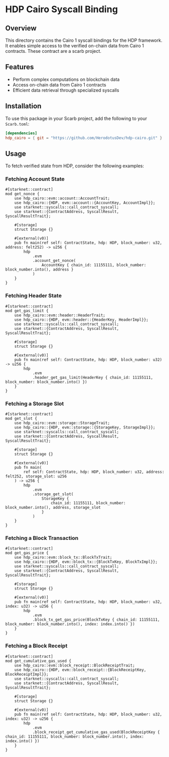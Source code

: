 # HDP Cairo Syscall Binding

## Overview

This directory contains the Cairo 1 syscall bindings for the HDP framework. It enables simple access to the verified on-chain data from Cairo 1 contracts. These contract are a scarb project. 

## Features

- Perform complex computations on blockchain data
- Access on-chain data from Cairo 1 contracts
- Efficient data retrieval through specialized syscalls

## Installation

To use this package in your Scarb project, add the following to your `Scarb.toml`:

```toml
[dependencies]
hdp_cairo = { git = "https://github.com/HerodotusDev/hdp-cairo.git" }
```

## Usage
To fetch verified state from HDP, consider the following examples:

### Fetching Account State
```cairo
#[starknet::contract]
mod get_nonce {
    use hdp_cairo::evm::account::AccountTrait;
    use hdp_cairo::{HDP, evm::account::{AccountKey, AccountImpl}};
    use starknet::syscalls::call_contract_syscall;
    use starknet::{ContractAddress, SyscallResult, SyscallResultTrait};

    #[storage]
    struct Storage {}

    #[external(v0)]
    pub fn main(ref self: ContractState, hdp: HDP, block_number: u32, address: felt252) -> u256 {
        hdp
            .evm
            .account_get_nonce(
                AccountKey { chain_id: 11155111, block_number: block_number.into(), address }
            )
    }
}
```

### Fetching Header State
```cairo
#[starknet::contract]
mod get_gas_limit {
    use hdp_cairo::evm::header::HeaderTrait;
    use hdp_cairo::{HDP, evm::header::{HeaderKey, HeaderImpl}};
    use starknet::syscalls::call_contract_syscall;
    use starknet::{ContractAddress, SyscallResult, SyscallResultTrait};

    #[storage]
    struct Storage {}

    #[external(v0)]
    pub fn main(ref self: ContractState, hdp: HDP, block_number: u32) -> u256 {
        hdp
            .evm
            .header_get_gas_limit(HeaderKey { chain_id: 11155111, block_number: block_number.into() })
    }
}
```

### Fetching a Storage Slot
```cairo
#[starknet::contract]
mod get_slot {
    use hdp_cairo::evm::storage::StorageTrait;
    use hdp_cairo::{HDP, evm::storage::{StorageKey, StorageImpl}};
    use starknet::syscalls::call_contract_syscall;
    use starknet::{ContractAddress, SyscallResult, SyscallResultTrait};

    #[storage]
    struct Storage {}

    #[external(v0)]
    pub fn main(
        ref self: ContractState, hdp: HDP, block_number: u32, address: felt252, storage_slot: u256
    ) -> u256 {
        hdp
            .evm
            .storage_get_slot(
                StorageKey {
                    chain_id: 11155111, block_number: block_number.into(), address, storage_slot
                }
            )
    }
}
```

### Fetching a Block Transaction
```cairo
#[starknet::contract]
mod get_gas_price {
    use hdp_cairo::evm::block_tx::BlockTxTrait;
    use hdp_cairo::{HDP, evm::block_tx::{BlockTxKey, BlockTxImpl}};
    use starknet::syscalls::call_contract_syscall;
    use starknet::{ContractAddress, SyscallResult, SyscallResultTrait};

    #[storage]
    struct Storage {}

    #[external(v0)]
    pub fn main(ref self: ContractState, hdp: HDP, block_number: u32, index: u32) -> u256 {
        hdp
            .evm
            .block_tx_get_gas_price(BlockTxKey { chain_id: 11155111, block_number: block_number.into(), index: index.into() })
    }
}
```

### Fetching a Block Receipt
```cairo
#[starknet::contract]
mod get_cumulative_gas_used {
    use hdp_cairo::evm::block_receipt::BlockReceiptTrait;
    use hdp_cairo::{HDP, evm::block_receipt::{BlockReceiptKey, BlockReceiptImpl}};
    use starknet::syscalls::call_contract_syscall;
    use starknet::{ContractAddress, SyscallResult, SyscallResultTrait};

    #[storage]
    struct Storage {}

    #[external(v0)]
    pub fn main(ref self: ContractState, hdp: HDP, block_number: u32, index: u32) -> u256 {
        hdp
            .evm
            .block_receipt_get_cumulative_gas_used(BlockReceiptKey { chain_id: 11155111, block_number: block_number.into(), index: index.into() })
    }
}
```
